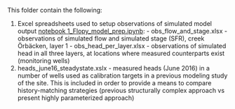 This folder contain the following:
  1. Excel spreadsheets used to setup observations of simulated model output [notebook 1_Flopy_model_prep.ipynb](https://github.com/nikobenho/hagfors_gwm/tree/main/notebooks/https://github.com/nikobenho/hagfors_gwm/blob/main/notebooks/1_Flopy_model_prep.ipynb):
    - obs_flow_and_stage.xlsx - observations of simulated flow and simulated stage (SFR), creek Örbäcken, layer 1
    - obs_head_per_layer.xlsx - observations of simulated head in all three layers, at locations where measured counterparts exist (monitoring wells)
  2. heads_june16_steadystate.xslx - measured heads (June 2016) in a number of wells used as calibration targets in a previous modeling study of the site. This is included in order to provide a means to compare history-matching strategies (previous structurally complex approach vs present highly parameterized approach)